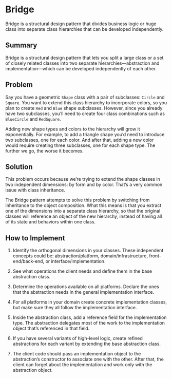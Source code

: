 # Bridge

Bridge is a structural design pattern that divides business logic or huge class into separate class hierarchies that can be developed independently.

## Summary

Bridge is a structural design pattern that lets you split a large class or a set of closely related classes into two separate hierarchies—abstraction and implementation—which can be developed independently of each other.

## Problem

Say you have a geometric `Shape` class with a pair of subclasses: `Circle` and `Square`. You want to extend this class hierarchy to incorporate colors, so you plan to create `Red` and `Blue` shape subclasses. However, since you already have two subclasses, you’ll need to create four class combinations such as `BlueCircle` and `RedSquare`.

Adding new shape types and colors to the hierarchy will grow it exponentially. For example, to add a triangle shape you’d need to introduce two subclasses, one for each color. And after that, adding a new color would require creating three subclasses, one for each shape type. The further we go, the worse it becomes.

## Solution

This problem occurs because we’re trying to extend the shape classes in two independent dimensions: by form and by color. That’s a very common issue with class inheritance.

The Bridge pattern attempts to solve this problem by switching from inheritance to the object composition. What this means is that you extract one of the dimensions into a separate class hierarchy, so that the original classes will reference an object of the new hierarchy, instead of having all of its state and behaviors within one class.

## How to Implement

1. Identify the orthogonal dimensions in your classes. These independent concepts could be: abstraction/platform, domain/infrastructure, front-end/back-end, or interface/implementation.

1. See what operations the client needs and define them in the base abstraction class.

1. Determine the operations available on all platforms. Declare the ones that the abstraction needs in the general implementation interface.

1. For all platforms in your domain create concrete implementation classes, but make sure they all follow the implementation interface.

1. Inside the abstraction class, add a reference field for the implementation type. The abstraction delegates most of the work to the implementation object that’s referenced in that field.

1. If you have several variants of high-level logic, create refined abstractions for each variant by extending the base abstraction class.

1. The client code should pass an implementation object to the abstraction’s constructor to associate one with the other. After that, the client can forget about the implementation and work only with the abstraction object.
